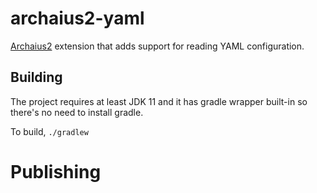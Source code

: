 # archaius2-yaml

[Archaius2](https://github.com/Netflix/archaius) extension that adds support for reading YAML configuration.

## Building

The project requires at least JDK 11 and it has gradle wrapper built-in so there's no need to install gradle.

To build, `./gradlew`

# Publishing

